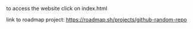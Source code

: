 to access the website click on index.html

link to roadmap project: https://roadmap.sh/projects/github-random-repo
